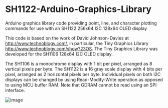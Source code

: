 # SH1122-Arduino-Graphics-Library
Arduino graphics library code providing point, line, and character plotting commands for use with an SH1122 256x64 I2C 128x64 OLED display

This code is based on the work of David Johnson-Davies at http://www.technoblogy.com/, in particular, the Tiny Graphics Library http://www.technoblogy.com/show?23OS.
The Tiny Graphics Library was developed for the SH1106 128x64 I2C OLED display.

The SH1106 is a monochrome display with 1 bit per pixel, arranged as 8 vertical pixels per byte.
The SH1122 is a 16 gray scale display with 4 bits per pixel, arranged as 2 horizontal pixels per byte.
Individual pixels on both I2C displays can be changed by using Read-Modify-Write operation as opposed to using MCU buffer RAM. Note that GDRAM cannot be read using an SPI interface.

![image](https://user-images.githubusercontent.com/31147085/77264742-a0e14700-6c60-11ea-835d-248f428460d8.png)
